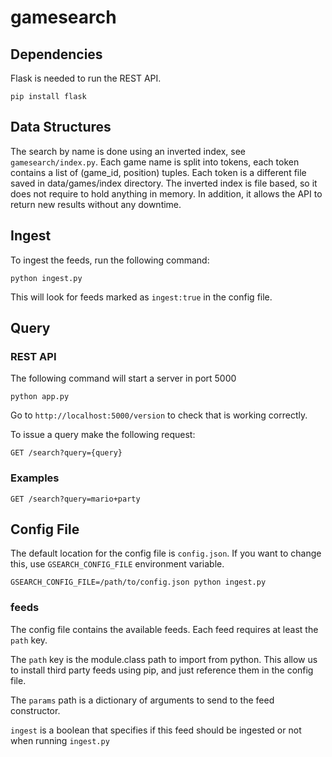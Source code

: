 # gamesearch

## Dependencies
Flask is needed to run the REST API. 

`
pip install flask
`

## Data Structures

The search by name is done using an inverted index, see `gamesearch/index.py`. Each game name is split into tokens, each token contains a list of (game_id, position) tuples. Each token is a different file saved in data/games/index directory. 
The inverted index is file based, so it does not require to hold anything in memory. In addition, it allows the API to return new results without any downtime.

## Ingest

To ingest the feeds, run the following command:

`python ingest.py`

This will look for feeds marked as `ingest:true` in the config file.

## Query

### REST API
The following command will start a server in port 5000

`python app.py`

Go to `http://localhost:5000/version` to check that is working correctly.

To issue a query make the following request:

`GET /search?query={query}`

### Examples

`GET /search?query=mario+party`

## Config File

The default location for the config file is `config.json`. If you want to change this, use `GSEARCH_CONFIG_FILE` environment variable.

`GSEARCH_CONFIG_FILE=/path/to/config.json python ingest.py`

### feeds

The config file contains the available feeds. Each feed requires at least the `path` key. 

The `path` key is the module.class path to import from python. This allow us to install third party feeds using pip, and just reference them in the config file. 

The `params` path is a dictionary of arguments to send to the feed constructor.

`ingest` is a boolean that specifies if this feed should be ingested or not when running `ingest.py`



